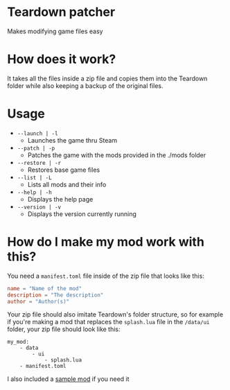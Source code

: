 # Teardown patcher
Makes modifying game files easy

# How does it work?
It takes all the files inside a zip file and copies them into the Teardown folder while also keeping a backup of the original files.

# Usage
- `--launch | -l`
    - Launches the game thru Steam
- `--patch | -p`
    - Patches the game with the mods provided in the ./mods folder
- `--restore | -r`
    - Restores base game files
- `--list | -L`
    - Lists all mods and their info
- `--help | -h`
    - Displays the help page
- `--version | -v`
    - Displays the version currently running
  
# How do I make my mod work with this?
You need a `manifest.toml` file inside of the zip file that looks like this:
```toml
name = "Name of the mod"
description = "The description"
author = "Author(s)"
```
Your zip file should also imitate Teardown's folder structure, so for example if you're making a mod that replaces the `splash.lua` file in the `/data/ui` folder, your zip file should look like this:
```
my_mod:
    - data
        - ui
            - splash.lua
    - manifest.toml
```
I also included a [sample mod](/mods/splash_skip.zip) if you need it